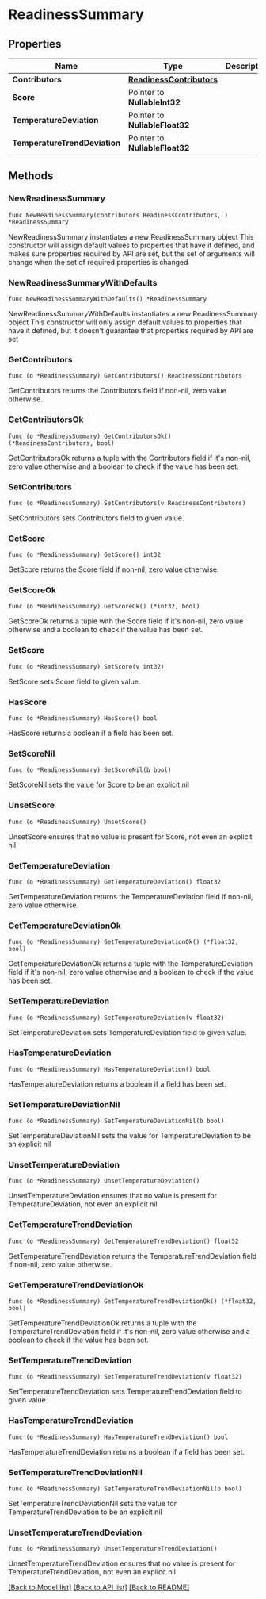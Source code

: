 # ReadinessSummary

## Properties

Name | Type | Description | Notes
------------ | ------------- | ------------- | -------------
**Contributors** | [**ReadinessContributors**](ReadinessContributors.md) |  | 
**Score** | Pointer to **NullableInt32** |  | [optional] 
**TemperatureDeviation** | Pointer to **NullableFloat32** |  | [optional] 
**TemperatureTrendDeviation** | Pointer to **NullableFloat32** |  | [optional] 

## Methods

### NewReadinessSummary

`func NewReadinessSummary(contributors ReadinessContributors, ) *ReadinessSummary`

NewReadinessSummary instantiates a new ReadinessSummary object
This constructor will assign default values to properties that have it defined,
and makes sure properties required by API are set, but the set of arguments
will change when the set of required properties is changed

### NewReadinessSummaryWithDefaults

`func NewReadinessSummaryWithDefaults() *ReadinessSummary`

NewReadinessSummaryWithDefaults instantiates a new ReadinessSummary object
This constructor will only assign default values to properties that have it defined,
but it doesn't guarantee that properties required by API are set

### GetContributors

`func (o *ReadinessSummary) GetContributors() ReadinessContributors`

GetContributors returns the Contributors field if non-nil, zero value otherwise.

### GetContributorsOk

`func (o *ReadinessSummary) GetContributorsOk() (*ReadinessContributors, bool)`

GetContributorsOk returns a tuple with the Contributors field if it's non-nil, zero value otherwise
and a boolean to check if the value has been set.

### SetContributors

`func (o *ReadinessSummary) SetContributors(v ReadinessContributors)`

SetContributors sets Contributors field to given value.


### GetScore

`func (o *ReadinessSummary) GetScore() int32`

GetScore returns the Score field if non-nil, zero value otherwise.

### GetScoreOk

`func (o *ReadinessSummary) GetScoreOk() (*int32, bool)`

GetScoreOk returns a tuple with the Score field if it's non-nil, zero value otherwise
and a boolean to check if the value has been set.

### SetScore

`func (o *ReadinessSummary) SetScore(v int32)`

SetScore sets Score field to given value.

### HasScore

`func (o *ReadinessSummary) HasScore() bool`

HasScore returns a boolean if a field has been set.

### SetScoreNil

`func (o *ReadinessSummary) SetScoreNil(b bool)`

 SetScoreNil sets the value for Score to be an explicit nil

### UnsetScore
`func (o *ReadinessSummary) UnsetScore()`

UnsetScore ensures that no value is present for Score, not even an explicit nil
### GetTemperatureDeviation

`func (o *ReadinessSummary) GetTemperatureDeviation() float32`

GetTemperatureDeviation returns the TemperatureDeviation field if non-nil, zero value otherwise.

### GetTemperatureDeviationOk

`func (o *ReadinessSummary) GetTemperatureDeviationOk() (*float32, bool)`

GetTemperatureDeviationOk returns a tuple with the TemperatureDeviation field if it's non-nil, zero value otherwise
and a boolean to check if the value has been set.

### SetTemperatureDeviation

`func (o *ReadinessSummary) SetTemperatureDeviation(v float32)`

SetTemperatureDeviation sets TemperatureDeviation field to given value.

### HasTemperatureDeviation

`func (o *ReadinessSummary) HasTemperatureDeviation() bool`

HasTemperatureDeviation returns a boolean if a field has been set.

### SetTemperatureDeviationNil

`func (o *ReadinessSummary) SetTemperatureDeviationNil(b bool)`

 SetTemperatureDeviationNil sets the value for TemperatureDeviation to be an explicit nil

### UnsetTemperatureDeviation
`func (o *ReadinessSummary) UnsetTemperatureDeviation()`

UnsetTemperatureDeviation ensures that no value is present for TemperatureDeviation, not even an explicit nil
### GetTemperatureTrendDeviation

`func (o *ReadinessSummary) GetTemperatureTrendDeviation() float32`

GetTemperatureTrendDeviation returns the TemperatureTrendDeviation field if non-nil, zero value otherwise.

### GetTemperatureTrendDeviationOk

`func (o *ReadinessSummary) GetTemperatureTrendDeviationOk() (*float32, bool)`

GetTemperatureTrendDeviationOk returns a tuple with the TemperatureTrendDeviation field if it's non-nil, zero value otherwise
and a boolean to check if the value has been set.

### SetTemperatureTrendDeviation

`func (o *ReadinessSummary) SetTemperatureTrendDeviation(v float32)`

SetTemperatureTrendDeviation sets TemperatureTrendDeviation field to given value.

### HasTemperatureTrendDeviation

`func (o *ReadinessSummary) HasTemperatureTrendDeviation() bool`

HasTemperatureTrendDeviation returns a boolean if a field has been set.

### SetTemperatureTrendDeviationNil

`func (o *ReadinessSummary) SetTemperatureTrendDeviationNil(b bool)`

 SetTemperatureTrendDeviationNil sets the value for TemperatureTrendDeviation to be an explicit nil

### UnsetTemperatureTrendDeviation
`func (o *ReadinessSummary) UnsetTemperatureTrendDeviation()`

UnsetTemperatureTrendDeviation ensures that no value is present for TemperatureTrendDeviation, not even an explicit nil

[[Back to Model list]](../README.md#documentation-for-models) [[Back to API list]](../README.md#documentation-for-api-endpoints) [[Back to README]](../README.md)


